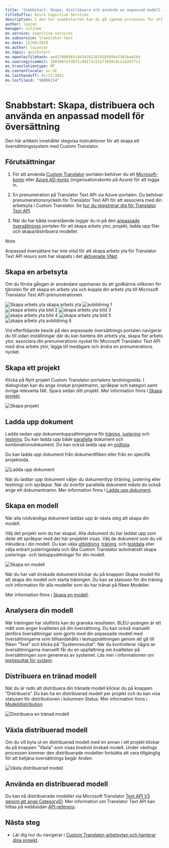 ```yaml
---
title: 'Snabbstart: Skapa, distribuera och använda en anpassad modell – Custom Translator'
titleSuffix: Azure Cognitive Services
description: I den här snabbstarten kan du gå igenom processen för att skapa ett översättningssystem med hjälp av Custom Translator.
author: laujan
manager: nitinme
ms.service: cognitive-services
ms.subservice: translator-text
ms.date: 12/09/2019
ms.author: lajanuar
ms.topic: quickstart
ms.openlocfilehash: ae417006903c8d2478126f928f05647361bad1b9
ms.sourcegitcommit: 100390fefd8f1c48173c51b71650c8ca1b26f711
ms.translationtype: MT
ms.contentlocale: sv-SE
ms.lasthandoff: 01/27/2021
ms.locfileid: "98896214"
---
```

# <a name="quickstart-build-deploy-and-use-a-custom-model-for-translation"></a>Snabbstart: Skapa, distribuera och använda en anpassad modell för översättning

Den här artikeln innehåller stegvisa instruktioner för att skapa ett översättningssystem med Custom Translator.

## <a name="prerequisites"></a>Förutsättningar

1. För att använda [Custom Translator](https://portal.customtranslator.azure.ai)-portalen behöver du ett [Microsoft-konto](https://signup.live.com) eller [Azure AD-konto](../../../active-directory/fundamentals/active-directory-whatis.md) (organisationskonto på Azure) för att logga in.

2. En prenumeration på Translator Text API via Azure-portalen. Du behöver prenumerationsnyckeln för Translator Text API för att associera med din arbetsyta i Custom Translator. Se [hur du registrerar dig för Translator Text API](../translator-how-to-signup.md).

3. När du har båda ovanstående loggar du in på den  [anpassade översättnings](https://portal.customtranslator.azure.ai) portalen för att skapa arbets ytor, projekt, ladda upp filer och skapa/distribuera modeller.

>[!Note]
>Anpassad översättare har inte stöd för att skapa arbets yta för Translator Text API resurs som har skapats i det [aktiverade VNet](../../../api-management/api-management-using-with-vnet.md).

## <a name="create-a-workspace"></a>Skapa en arbetsyta

Om du första gången är användare uppmanas du att godkänna villkoren för tjänsten för att skapa en arbets yta och koppla din arbets yta till Microsoft Translator Text API-prenumerationen.

![Skapa arbets yta skapa arbets yta ](media/quickstart/terms-of-service.png)
 ![ avbildning 1 ](media/quickstart/create-workspace-1.png)
 ![ skapa arbets yta bild 2 ](media/quickstart/create-workspace-2.png)
 ![ skapa arbets yta bild 3 ](media/quickstart/create-workspace-3.png)
 ![ skapa arbets yta bild 4 ](media/quickstart/create-workspace-4.png)
 ![ skapa arbets yta bild 5 ](media/quickstart/create-workspace-5.png)
 ![ skapa arbets yta avbildning 6](media/quickstart/create-workspace-6.png)

Vid efterföljande besök på den anpassade översättnings portalen navigerar du till sidan inställningar där du kan hantera din arbets yta, skapa fler arbets ytor, associera din prenumerations nyckel för Microsoft Translator Text API med dina arbets ytor, lägga till medägare och ändra en prenumerations nyckel.

## <a name="create-a-project"></a>Skapa ett projekt

Klicka på Nytt projekt Custom Translator-portalens landningssida. I dialogrutan kan du ange önskat projektnamn, språkpar och kategori samt övriga relevanta fält. Spara sedan ditt projekt. Mer information finns i [Skapa projekt](how-to-create-project.md).

![Skapa projekt](media/quickstart/ct-how-to-create-project.png)


## <a name="upload-documents"></a>Ladda upp dokument

Ladda sedan upp dokumentuppsättningarna för [träning](training-and-model.md#training-document-type-for-custom-translator), [justering](training-and-model.md#tuning-document-type-for-custom-translator) och [testning](training-and-model.md#testing-dataset-for-custom-translator). Du kan ladda upp både [parallella](what-are-parallel-documents.md) dokument och kombinationsdokument. Du kan också ladda upp en [ordlista](what-is-dictionary.md).

Du kan ladda upp dokument från dokumentfliken eller från en specifik projektsida.

![Ladda upp dokument](media/quickstart/ct-how-to-upload.png)

När du laddar upp dokument väljer du dokumenttyp (träning, justering eller testning) och språkpar. När du överför parallella dokument måste du också ange ett dokumentnamn. Mer information finns i [Ladda upp dokument](how-to-upload-document.md).

## <a name="create-a-model"></a>Skapa en modell

När alla nödvändiga dokument laddas upp är nästa steg att skapa din modell.

Välj det projekt som du har skapat. Alla dokument du har laddat upp som delar ett språkpar med det här projektet visas. Välj de dokument som du vill inkludera i din modell. Du kan välja [utbildning](training-and-model.md#training-document-type-for-custom-translator), [träning](training-and-model.md#tuning-document-type-for-custom-translator), och [testdata](training-and-model.md#testing-dataset-for-custom-translator) eller välja enbart justeringsdata och låta Custom Translator automatiskt skapa justerings- och testuppsättningar för din modell.

![Skapa en modell](media/quickstart/ct-how-to-train.png)

När du har valt önskade dokument klickar du på knappen Skapa modell för att skapa din modell och starta träningen. Du kan se statusen för din träning och information för alla modeller som du har tränat på fliken Modeller.

Mer information finns i [Skapa en modell](how-to-train-model.md).

## <a name="analyze-your-model"></a>Analysera din modell

När träningen har slutförts kan du granska resultaten. BLEU-poängen är ett mått som anger kvaliteten på din översättning. Du kan också manuellt jämföra översättningar som gjorts med din anpassade modell med översättningarna som tillhandahålls i testuppsättningen genom att gå till fliken ”Test” och klicka på ”Systemresultat”. När du kontrollerar några av översättningarna manuellt får du en uppfattning om kvaliteten på översättningen som genereras av systemet. Läs mer i informationen om [testresultat för system](how-to-view-system-test-results.md).

## <a name="deploy-a-trained-model"></a>Distribuera en tränad modell

När du är redo att distribuera din tränade modell klickar du på knappen ”Distribuera”. Du kan ha en distribuerad modell per projekt och du kan visa statusen för distributionen i kolumnen Status. Mer information finns i [Modelldistribution](how-to-view-system-test-results.md#deploy-a-model)

![Distribuera en tränad modell](media/quickstart/ct-how-to-deploy.png)

## <a name="swap-deployed-model"></a>Växla distribuerad modell

Om du vill byta ut en distribuerad modell med en annan i ett projekt klickar du på knappen "Växla" som visas bredvid önskad modell. Under växlings processen kommer den distribuerade modellen fortsätta att vara tillgänglig för att betjäna översättnings begär Anden. 

![Växla distribuerad modell](media/quickstart/ct-how-to-swap-model.png)

## <a name="use-a-deployed-model"></a>Använda en distribuerad modell

Du kan nå distribuerade modeller via Microsoft Translator [Text API V3 genom att ange CategoryID](../reference/v3-0-translate.md?tabs=curl). Mer information om Translator Text API kan hittas på webbsidan [API-referens](../reference/v3-0-reference.md).

## <a name="next-steps"></a>Nästa steg

- Lär dig hur du navigerar i [Custom Translator-arbetsytan och hanterar dina projekt](workspace-and-project.md).
